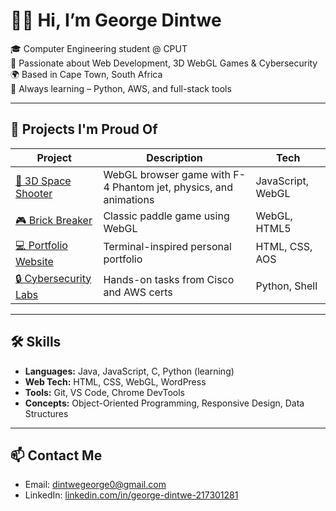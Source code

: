 
# 👋🏽 Hi, I’m George Dintwe

🎓 Computer Engineering student @ CPUT  
🧠 Passionate about Web Development, 3D WebGL Games & Cybersecurity  
🌍 Based in Cape Town, South Africa  
🚀 Always learning – Python, AWS, and full-stack tools

---

## 💼 Projects I'm Proud Of

| Project | Description | Tech |
|--------|-------------|------|
| [🚀 3D Space Shooter](https://github.com/graham-drizzy05/space-shooter-webgl) | WebGL browser game with F-4 Phantom jet, physics, and animations | JavaScript, WebGL |
| [🎮 Brick Breaker](https://github.com/graham-drizzy05/brick-breaker) | Classic paddle game using WebGL | WebGL, HTML5 |
| [💻 Portfolio Website](https://graham-drizzy05.github.io/portfolio-site) | Terminal-inspired personal portfolio | HTML, CSS, AOS |
| [🔒 Cybersecurity Labs](https://github.com/graham-drizzy05/cybersecurity-course) | Hands-on tasks from Cisco and AWS certs | Python, Shell |

---

## 🛠 Skills

- **Languages:** Java, JavaScript, C, Python (learning)
- **Web Tech:** HTML, CSS, WebGL, WordPress
- **Tools:** Git, VS Code, Chrome DevTools
- **Concepts:** Object-Oriented Programming, Responsive Design, Data Structures

---

## 📫 Contact Me

- Email: [dintwegeorge0@gmail.com](mailto:dintwegeorge0@gmail.com)
- LinkedIn: [linkedin.com/in/george-dintwe-217301281](https://www.linkedin.com/in/george-dintwe-217301281)
